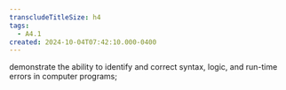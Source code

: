 ```yaml
---
transcludeTitleSize: h4
tags:
  - A4.1
created: 2024-10-04T07:42:10.000-0400
---
```

demonstrate the ability to identify and correct syntax, logic, and run-time errors in computer programs;